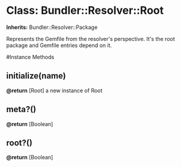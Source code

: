 # Class: Bundler::Resolver::Root
**Inherits:** Bundler::Resolver::Package
    

Represents the Gemfile from the resolver's perspective. It's the root package
and Gemfile entries depend on it.



#Instance Methods
## initialize(name) [](#method-i-initialize)

**@return** [Root] a new instance of Root

## meta?() [](#method-i-meta?)

**@return** [Boolean] 

## root?() [](#method-i-root?)

**@return** [Boolean] 


